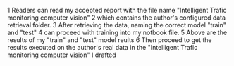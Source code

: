 1 Readers can read my accepted report with the file name "Intelligent Trafic monitoring computer vision" 
2 which contains the author's configured data retrieval folder.
3 After retrieving the data, naming the correct model "train" and "test"
4 can proceed with training into my notbook file.
5 Above are the results of my "train" and "test" model reults
6 Then proceed to get the results executed on the author's real data in the "Intelligent Trafic monitoring computer vision" I drafted
